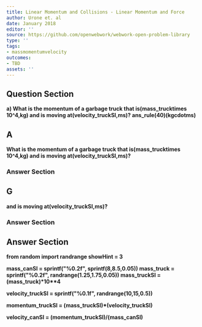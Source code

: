 ```yaml
---
title: Linear Momentum and Collisions - Linear Momentum and Force
author: Urone et. al
date: January 2018
editor: ''
source: https://github.com/openwebwork/webwork-open-problem-library
type: ''
tags:
- massmomentumvelocity
outcomes:
- TBD
assets: ''
---
```


## Question Section 

<b>
a) What is the momentum of a garbage truck that is(mass_trucktimes 10^4,kg) and is moving at(velocity_truckSI,ms)?
ans_rule(40)(kgcdotms)

## A
What is the momentum of a garbage truck that is(mass_trucktimes 10^4,kg) and is moving at(velocity_truckSI,ms)?
### Answer Section
## G
and is moving at(velocity_truckSI,ms)?
### Answer Section


## Answer Section

from random import randrange
showHint = 3

mass_canSI = sprintf("%0.2f", sprintf(8,8.5,0.05))
mass_truck = sprintf("%0.2f", randrange(1.25,1.75,0.05))
mass_truckSI = (mass_truck)*10**4

velocity_truckSI = sprintf("%0.1f", randrange(10,15,0.5))

momentum_truckSI = (mass_truckSI)*(velocity_truckSI)

velocity_canSI = (momentum_truckSI)/(mass_canSI)